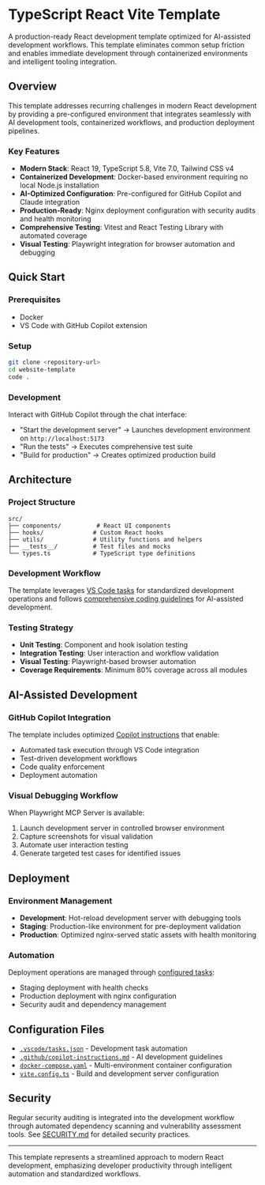 # TypeScript React Vite Template

A production-ready React development template optimized for AI-assisted development workflows. This template eliminates common setup friction and enables immediate development through containerized environments and intelligent tooling integration.

## Overview

This template addresses recurring challenges in modern React development by providing a pre-configured environment that integrates seamlessly with AI development tools, containerized workflows, and production deployment pipelines.

### Key Features

- **Modern Stack**: React 19, TypeScript 5.8, Vite 7.0, Tailwind CSS v4
- **Containerized Development**: Docker-based environment requiring no local Node.js installation
- **AI-Optimized Configuration**: Pre-configured for GitHub Copilot and Claude integration
- **Production-Ready**: Nginx deployment configuration with security audits and health monitoring
- **Comprehensive Testing**: Vitest and React Testing Library with automated coverage
- **Visual Testing**: Playwright integration for browser automation and debugging

## Quick Start

### Prerequisites
- Docker
- VS Code with GitHub Copilot extension

### Setup
```bash
git clone <repository-url>
cd website-template
code .
```

### Development
Interact with GitHub Copilot through the chat interface:
- "Start the development server" → Launches development environment on `http://localhost:5173`
- "Run the tests" → Executes comprehensive test suite
- "Build for production" → Creates optimized production build

## Architecture

### Project Structure
```
src/
├── components/          # React UI components
├── hooks/              # Custom React hooks
├── utils/              # Utility functions and helpers
├── __tests__/          # Test files and mocks
└── types.ts            # TypeScript type definitions
```

### Development Workflow
The template leverages [VS Code tasks](.vscode/tasks.json) for standardized development operations and follows [comprehensive coding guidelines](.github/copilot-instructions.md) for AI-assisted development.

### Testing Strategy
- **Unit Testing**: Component and hook isolation testing
- **Integration Testing**: User interaction and workflow validation
- **Visual Testing**: Playwright-based browser automation
- **Coverage Requirements**: Minimum 80% coverage across all modules

## AI-Assisted Development

### GitHub Copilot Integration
The template includes optimized [Copilot instructions](.github/copilot-instructions.md) that enable:
- Automated task execution through VS Code integration
- Test-driven development workflows
- Code quality enforcement
- Deployment automation

### Visual Debugging Workflow
When Playwright MCP Server is available:
1. Launch development server in controlled browser environment
2. Capture screenshots for visual validation
3. Automate user interaction testing
4. Generate targeted test cases for identified issues

## Deployment

### Environment Management
- **Development**: Hot-reload development server with debugging tools
- **Staging**: Production-like environment for pre-deployment validation
- **Production**: Optimized nginx-served static assets with health monitoring

### Automation
Deployment operations are managed through [configured tasks](.vscode/tasks.json):
- Staging deployment with health checks
- Production deployment with nginx configuration
- Security audit and dependency management

## Configuration Files

- [`.vscode/tasks.json`](.vscode/tasks.json) - Development task automation
- [`.github/copilot-instructions.md`](.github/copilot-instructions.md) - AI development guidelines
- [`docker-compose.yaml`](docker-compose.yaml) - Multi-environment container configuration
- [`vite.config.ts`](vite.config.ts) - Build and development server configuration

## Security

Regular security auditing is integrated into the development workflow through automated dependency scanning and vulnerability assessment tools. See [SECURITY.md](SECURITY.md) for detailed security practices.

---

This template represents a streamlined approach to modern React development, emphasizing developer productivity through intelligent automation and standardized workflows.
